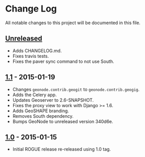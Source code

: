 Change Log
==========
All notable changes to this project will be documented in this file.

[Unreleased][unreleased]
------------------------
- Adds CHANGELOG.md.
- Fixes travis tests.
- Fixes the paver sync command to not use South.

[1.1] - 2015-01-19
------------------
- Changes `geonode.contrib.geogit` to `geonode.contrib.geogig`.
- Adds the Celery app.
- Updates Geoserver to 2.6-SNAPSHOT.
- Fixes the proxy view to work with Django >= 1.6.
- Adds GeoSHAPE branding.
- Removes South dependency.
- Bumps GeoNode to unreleased version 340d6e.

[1.0] - 2015-01-15
------------------
- Initial ROGUE release re-released using 1.0 tag.


[unreleased]: https://github.com/ROGUE-JCTD/rogue_geonode/compare/release-1.1...HEAD
[1.1]: https://github.com/ROGUE-JCTD/rogue_geonode/compare/release-1.0...release-1.1
[1.0]: https://github.com/ROGUE-JCTD/rogue_geonode/tree/release-1.0
